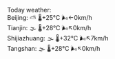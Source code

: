 Today weather:  
Beijing: ⛅️  🌡️+25°C 🌬️←0km/h  
Tianjin: 🌫  🌡️+28°C 🌬️↖0km/h  
Shijiazhuang: 🌫  🌡️+32°C 🌬️↖7km/h  
Tangshan: 🌫  🌡️+28°C 🌬️↖0km/h  
